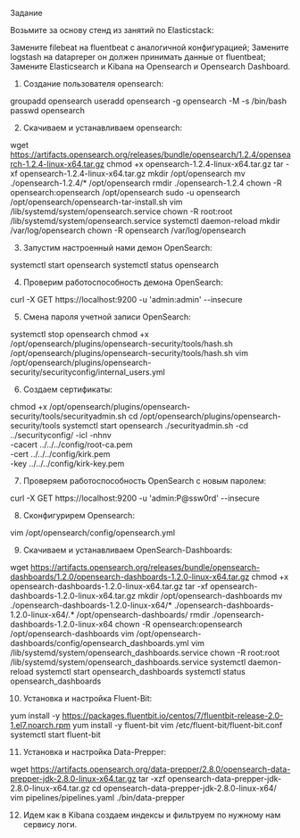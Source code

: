 Задание


Возьмите за основу стенд из занятий по Elasticstack:

Замените filebeat на fluentbeat с аналогичной конфигурацией;
Замените logstash на datapreper он должен принимать данные от fluentbeat;
Замените Elasticsearch и Kibana на Opensearch и Opensearch Dashboard.


1. Создание пользователя opensearch:

groupadd opensearch
useradd opensearch -g opensearch -M -s /bin/bash
passwd opensearch

2. Скачиваем и устанавливаем opensearch:

 wget https://artifacts.opensearch.org/releases/bundle/opensearch/1.2.4/opensearch-1.2.4-linux-x64.tar.gz
 chmod +x opensearch-1.2.4-linux-x64.tar.gz
 tar -xf opensearch-1.2.4-linux-x64.tar.gz
 mkdir /opt/opensearch
 mv ./opensearch-1.2.4/* /opt/opensearch
 rmdir ./opensearch-1.2.4
 chown -R opensearch:opensearch /opt/opensearch
 sudo -u opensearch /opt/opensearch/opensearch-tar-install.sh
 vim /lib/systemd/system/opensearch.service
chown -R root:root /lib/systemd/system/opensearch.service
systemctl daemon-reload
mkdir /var/log/opensearch
chown -R opensearch /var/log/opensearch

3. Запустим настроенный нами демон OpenSearch:

systemctl start opensearch
systemctl status opensearch

4. Проверим работоспособность демона OpenSearch:

curl -X GET https://localhost:9200 -u 'admin:admin' --insecure
    
5. Смена пароля учетной записи OpenSearch:

systemctl stop opensearch
chmod +x /opt/opensearch/plugins/opensearch-security/tools/hash.sh
/opt/opensearch/plugins/opensearch-security/tools/hash.sh
vim /opt/opensearch/plugins/opensearch-security/securityconfig/internal_users.yml

6. Создаем сертификаты:

chmod +x /opt/opensearch/plugins/opensearch-security/tools/securityadmin.sh
cd /opt/opensearch/plugins/opensearch-security/tools
systemctl start opensearch
./securityadmin.sh -cd ../securityconfig/ -icl -nhnv \
   -cacert ../../../config/root-ca.pem \
   -cert ../../../config/kirk.pem \
   -key ../../../config/kirk-key.pem

7. Проверяем работоспособность OpenSearch с новым паролем:

curl -X GET https://localhost:9200 -u 'admin:P@ssw0rd' --insecure

8. Сконфигурирем Opensearch:

vim /opt/opensearch/config/opensearch.yml

9. Скачиваем и устанавливаем OpenSearch-Dashboards:

wget https://artifacts.opensearch.org/releases/bundle/opensearch-dashboards/1.2.0/opensearch-dashboards-1.2.0-linux-x64.tar.gz
chmod +x opensearch-dashboards-1.2.0-linux-x64.tar.gz
tar -xf opensearch-dashboards-1.2.0-linux-x64.tar.gz
mkdir /opt/opensearch-dashboards
mv ./opensearch-dashboards-1.2.0-linux-x64/* ./opensearch-dashboards-1.2.0-linux-x64/.* /opt/opensearch-dashboards/
rmdir ./opensearch-dashboards-1.2.0-linux-x64
chown -R opensearch:opensearch /opt/opensearch-dashboards
vim /opt/opensearch-dashboards/config/opensearch_dashboards.yml
vim /lib/systemd/system/opensearch_dashboards.service
chown -R root:root /lib/systemd/system/opensearch_dashboards.service
systemctl daemon-reload
systemctl start opensearch_dashboards
systemctl status opensearch_dashboards

10. Установка и настройка Fluent-Bit:

yum install -y https://packages.fluentbit.io/centos/7/fluentbit-release-2.0-1.el7.noarch.rpm
yum install -y fluent-bit
vim /etc/fluent-bit/fluent-bit.conf
systemctl start fluent-bit

11. Установка и настройка Data-Prepper:

wget https://artifacts.opensearch.org/data-prepper/2.8.0/opensearch-data-prepper-jdk-2.8.0-linux-x64.tar.gz
tar -xzf opensearch-data-prepper-jdk-2.8.0-linux-x64.tar.gz
cd opensearch-data-prepper-jdk-2.8.0-linux-x64/
vim pipelines/pipelines.yaml
./bin/data-prepper

12. Идем как в Kibana создаем индексы и фильтруем по нужному нам сервису логи.